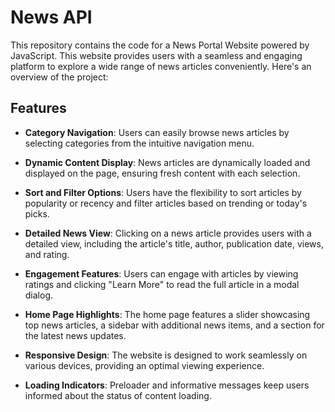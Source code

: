 # News API

This repository contains the code for a News Portal Website powered by JavaScript. This website provides users with a seamless and engaging platform to explore a wide range of news articles conveniently. Here's an overview of the project:

## Features

- **Category Navigation**: Users can easily browse news articles by selecting categories from the intuitive navigation menu.

- **Dynamic Content Display**: News articles are dynamically loaded and displayed on the page, ensuring fresh content with each selection.

- **Sort and Filter Options**: Users have the flexibility to sort articles by popularity or recency and filter articles based on trending or today's picks.

- **Detailed News View**: Clicking on a news article provides users with a detailed view, including the article's title, author, publication date, views, and rating.

- **Engagement Features**: Users can engage with articles by viewing ratings and clicking "Learn More" to read the full article in a modal dialog.

- **Home Page Highlights**: The home page features a slider showcasing top news articles, a sidebar with additional news items, and a section for the latest news updates.

- **Responsive Design**: The website is designed to work seamlessly on various devices, providing an optimal viewing experience.

- **Loading Indicators**: Preloader and informative messages keep users informed about the status of content loading.
